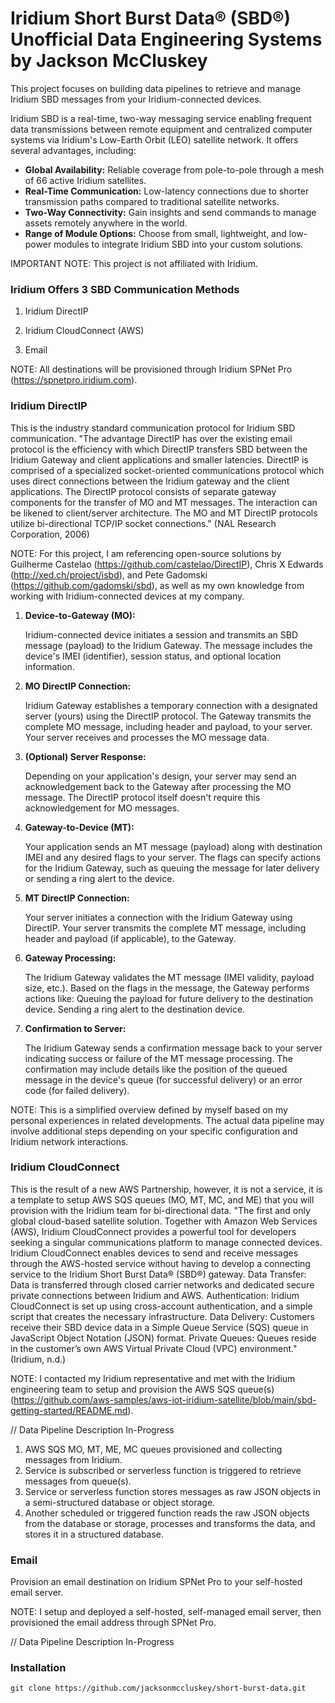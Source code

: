 # Iridium Short Burst Data® (SBD®) Unofficial Data Engineering Systems by Jackson McCluskey

This project focuses on building data pipelines to retrieve and manage Iridium SBD messages from your Iridium-connected devices.

Iridium SBD is a real-time, two-way messaging service enabling frequent data transmissions between remote equipment and centralized computer systems via Iridium's Low-Earth Orbit (LEO) satellite network. It offers several advantages, including:

- **Global Availability:** Reliable coverage from pole-to-pole through a mesh of 66 active Iridium satellites.
- **Real-Time Communication:** Low-latency connections due to shorter transmission paths compared to traditional satellite networks.
- **Two-Way Connectivity:** Gain insights and send commands to manage assets remotely anywhere in the world.
- **Range of Module Options:** Choose from small, lightweight, and low-power modules to integrate Iridium SBD into your custom solutions.
  
IMPORTANT NOTE: This project is not affiliated with Iridium.

### Iridium Offers 3 SBD Communication Methods

   1. Iridium DirectIP

   2. Iridium CloudConnect (AWS)

   3. Email

NOTE: All destinations will be provisioned through Iridium SPNet Pro (https://spnetpro.iridium.com).

### Iridium DirectIP

This is the industry standard communication protocol for Iridium SBD communication. "The advantage DirectIP has over the existing email protocol is the efficiency with which DirectIP transfers SBD between the Iridium Gateway and client applications and smaller latencies. DirectIP is comprised of a specialized socket-oriented communications protocol which uses direct connections between the Iridium gateway and the client applications. The DirectIP protocol consists of separate gateway components for the transfer of MO and MT messages. The interaction can be likened to client/server architecture. The MO and MT DirectIP protocols utilize bi-directional TCP/IP socket connections." (NAL Research Corporation, 2006)

NOTE: For this project, I am referencing open-source solutions by Guilherme Castelao (https://github.com/castelao/DirectIP), Chris X Edwards (http://xed.ch/project/isbd), and Pete Gadomski (https://github.com/gadomski/sbd), as well as my own knowledge from working with Iridium-connected devices at my company.

1. **Device-to-Gateway (MO):**

   Iridium-connected device initiates a session and transmits an SBD message (payload) to the Iridium Gateway.
   The message includes the device's IMEI (identifier), session status, and optional location information.

2. **MO DirectIP Connection:**

   Iridium Gateway establishes a temporary connection with a designated server (yours) using the DirectIP protocol.
   The Gateway transmits the complete MO message, including header and payload, to your server.
   Your server receives and processes the MO message data.

3. **(Optional) Server Response:**

   Depending on your application's design, your server may send an acknowledgement back to the Gateway after processing the MO message.
   The DirectIP protocol itself doesn't require this acknowledgement for MO messages.

4. **Gateway-to-Device (MT):**

   Your application sends an MT message (payload) along with destination IMEI and any desired flags to your server.
   The flags can specify actions for the Iridium Gateway, such as queuing the message for later delivery or sending a ring alert to the device.

5. **MT DirectIP Connection:**

   Your server initiates a connection with the Iridium Gateway using DirectIP.
   Your server transmits the complete MT message, including header and payload (if applicable), to the Gateway.

6. **Gateway Processing:**

   The Iridium Gateway validates the MT message (IMEI validity, payload size, etc.).
   Based on the flags in the message, the Gateway performs actions like:
   Queuing the payload for future delivery to the destination device.
   Sending a ring alert to the destination device.

7. **Confirmation to Server:**

   The Iridium Gateway sends a confirmation message back to your server indicating success or failure of the MT message processing.
   The confirmation may include details like the position of the queued message in the device's queue (for successful delivery) or an error code (for failed delivery).

NOTE: This is a simplified overview defined by myself based on my personal experiences in related developments. The actual data pipeline may involve additional steps depending on your specific configuration and Iridium network interactions.

### Iridium CloudConnect
This is the result of a new AWS Partnership, however, it is not a service, it is a template to setup AWS SQS queues (MO, MT, MC, and ME) that you will provision with the Iridium team for bi-directional data. "The first and only global cloud-based satellite solution. Together with Amazon Web Services (AWS), Iridium CloudConnect provides a powerful tool for developers seeking a singular communications platform to manage connected devices. Iridium CloudConnect enables devices to send and receive messages through the AWS-hosted service without having to develop a connecting service to the Iridium Short Burst Data® (SBD®) gateway. Data Transfer: Data is transferred through closed carrier networks and dedicated secure private connections between Iridium and AWS. Authentication: Iridium CloudConnect is set up using cross-account authentication, and a simple script that creates the necessary infrastructure. Data Delivery: Customers receive their SBD device data in a Simple Queue Service (SQS) queue in JavaScript Object Notation (JSON) format. Private Queues: Queues reside in the customer’s own AWS Virtual Private Cloud (VPC) environment." (Iridium, n.d.)

NOTE: I contacted my Iridium representative and met with the Iridium engineering team to setup and provision the AWS SQS queue(s) (https://github.com/aws-samples/aws-iot-iridium-satellite/blob/main/sbd-getting-started/README.md).

// Data Pipeline Description In-Progress

1. AWS SQS MO, MT, ME, MC queues provisioned and collecting messages from Iridium.
2. Service is subscribed or serverless function is triggered to retrieve messages from queue(s).
3. Service or serverless function stores messages as raw JSON objects in a semi-structured database or object storage.
4. Another scheduled or triggered function reads the raw JSON objects from the database or storage, processes and transforms the data, and stores it in a structured database.

### Email
Provision an email destination on Iridium SPNet Pro to your self-hosted email server.

NOTE: I setup and deployed a self-hosted, self-managed email server, then provisioned the email address through SPNet Pro.

// Data Pipeline Description In-Progress

### Installation
```git clone https://github.com/jacksonmccluskey/short-burst-data.git```
